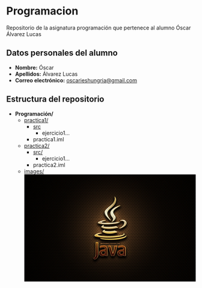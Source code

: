 # Programacion
Repositorio de la asignatura programación que pertenece al alumno Óscar Álvarez Lucas
## Datos personales del alumno
* **Nombre:** Óscar
* **Apellidos:** Álvarez Lucas
* **Correo electrónico:** oscarieshungria@gmail.com
## Estructura del repositorio
* **Programación/**
  * [practica1/](practica1)
    * [src](practica1/src)
      * ejercicio1...
    * practica1.iml
  * [practica2/](practica2)
    * [src/](practica2/src)
      * ejercicio1...
    * practica2.iml
  * [images/](images)
![Java icono](images/R.jpg)